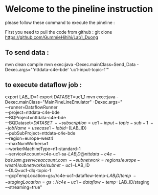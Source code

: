 <h1>Welcome to the pineline instruction</h1>

please  follow these command to execute the pineline : 

First you need to pull the code from github :
git clone https://github.com/GummieHihihi/Lab1_Duong


To send data :
---------------------------
mvn clean compile
mvn exec:java -Dexec.mainClass=Send_Data -Dexec.args="'nttdata-c4e-bde' 'uc1-input-topic-1'"

to execute dataflow job :
---------------------------
export LAB_ID=1
export DATASET=uc1_1
mvn exec:java -Dexec.mainClass="MainPineLineEmulator" -Dexec.args=" \
--runner=DataflowRunner \
--project=nttdata-c4e-bde \
--BQProject=nttdata-c4e-bde \
--BQDataset=${DATASET} \
--subscription=uc1-input-topic-sub-1 \
--jobName=usecase1-labid-${LAB_ID} \
--pubSubProject=nttdata-c4e-bde \
--region=europe-west4 \
--maxNumWorkers=1 \
--workerMachineType=n1-standard-1 \
--serviceAccount=c4e-uc1-sa-$LAB_ID@nttdata-c4e-bde.iam.gserviceaccount.com \
--subnetwork=regions/europe-west4/subnetworks/subnet-uc1-$LAB_ID \
--DLQ=uc1-dlq-topic-1 \
--gcpTempLocation=gs://c4e-uc1-dataflow-temp-$LAB_ID/temp \
--stagingLocation=gs://c4e-uc1-dataflow-temp-$LAB_ID/staging \
--streaming=true"